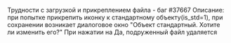 
Трудности с загрузкой и прикреплением файла - баг #37667
Описание: при попытке прикрепить иконку к стандартному объекту(is_std=1), при сохранении возникает диалоговое окно "Объект стандартный. Хотите ли изменить его?"
При нажатии на Да, подруженный файл удаляется  